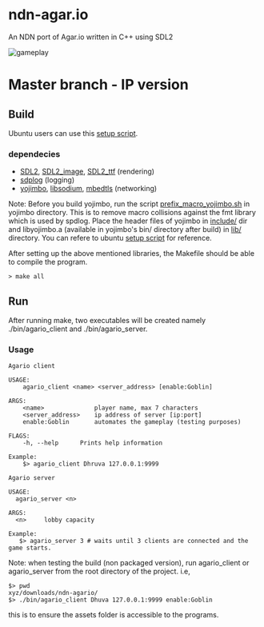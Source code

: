 # ndn-agar.io
An NDN port of Agar.io written in C++ using SDL2

![gameplay](https://user-images.githubusercontent.com/30603669/79047318-7cf79c80-7c33-11ea-9ca3-ef8395db7072.png)

# Master branch - IP version
## Build
Ubuntu users can use this [setup script](https://github.com/sathwikmatsa/ndn-agar.io/blob/master/utils/install-deps-ubuntu.sh).
### dependecies
- [SDL2](https://lazyfoo.net/tutorials/SDL/01_hello_SDL/linux/index.php), [SDL2_image](https://lazyfoo.net/tutorials/SDL/06_extension_libraries_and_loading_other_image_formats/linux/index.php), [SDL2_ttf](https://lazyfoo.net/tutorials/SDL/16_true_type_fonts/index.php) (rendering)
- [sdplog](https://github.com/gabime/spdlog) (logging)
- [yojimbo](https://github.com/networkprotocol/yojimbo/blob/master/BUILDING.md), [libsodium](https://github.com/jedisct1/libsodium), [mbedtls](https://github.com/ARMmbed/mbedtls) (networking)


Note: Before you build yojimbo, run the script [prefix_macro_yojimbo.sh](https://github.com/sathwikmatsa/ndn-agar.io/blob/master/utils/prefix_macro_yojimbo.sh) in yojimbo directory. This is to remove macro collisions against the fmt library which is used by spdlog. Place the header files of yojimbo in [include/](https://github.com/sathwikmatsa/ndn-agar.io/tree/master/include/yojimbo) dir and libyojimbo.a (available in yojimbo's bin/ directory after build) in [lib/](https://github.com/sathwikmatsa/ndn-agar.io/tree/master/lib) directory. You can refere to ubuntu [setup script](https://github.com/sathwikmatsa/ndn-agar.io/blob/master/utils/install-deps-ubuntu.sh#L19-L52) for reference.

After setting up the above mentioned libraries, the Makefile should be able to compile the program.
```
> make all
```

## Run
After running make, two executables will be created namely ./bin/agario_client and ./bin/agario_server.

### Usage
```
Agario client

USAGE:
    agario_client <name> <server_address> [enable:Goblin]

ARGS:
    <name>              player name, max 7 characters
    <server_address>    ip address of server [ip:port]
    enable:Goblin       automates the gameplay (testing purposes)

FLAGS:
    -h, --help      Prints help information

Example:
    $> agario_client Dhruva 127.0.0.1:9999
```
```
Agario server

USAGE:
  agario_server <n>
 
ARGS:
  <n>     lobby capacity

Example:
   $> agario_server 3 # waits until 3 clients are connected and the game starts.
```

Note: when testing the build (non packaged version), run agario_client or agario_server from the root directory of the project. i.e,
```
$> pwd
xyz/downloads/ndn-agario/
$> ./bin/agario_client Dhuva 127.0.0.1:9999 enable:Goblin
```
this is to ensure the assets folder is accessible to the programs.
